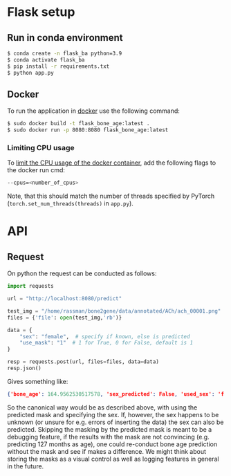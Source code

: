# Flask setup

## Run in conda environment

```bash
$ conda create -n flask_ba python=3.9
$ conda activate flask_ba
$ pip install -r requirements.txt
$ python app.py
```

## Docker

To run the application in [docker](https://www.section.io/engineering-education/how-to-deploy-streamlit-app-with-docker/)
use the following command:

```bash
$ sudo docker build -t flask_bone_age:latest .
$ sudo docker run -p 8080:8080 flask_bone_age:latest
```

### Limiting CPU usage

To [limit the CPU usage of the docker container](https://docs.docker.com/config/containers/resource_constraints/), add the following flags to the docker run cmd:

```bash
--cpus=<number_of_cpus>
```

Note, that this should match the number of threads specified by PyTorch (`torch.set_num_threads(threads)` in `app.py`).

# API

## Request

On python the request can be conducted as follows:

```python
import requests

url = "http://localhost:8080/predict"

test_img = "/home/rassman/bone2gene/data/annotated/ACh/ach_00001.png"
files = {'file': open(test_img,'rb')}

data = {
    "sex": "female",  # specify if known, else is predicted
    "use_mask": "1"  # 1 for True, 0 for False, default is 1
}

resp = requests.post(url, files=files, data=data)
resp.json()
```

Gives something like:

```json lines
{'bone_age': 164.9562530517578, 'sex_predicted': False, 'used_sex': 'f'}
```

So the canonical way would be as described above, with using the predicted mask and specifying the sex.
If, however, the sex happens to be unknown (or unsure for e.g. errors of inserting the data) the sex can also be predicted.
Skipping the masking by the predicted mask is meant to be a debugging feature, if the results with the mask are not convincing (e.g. predicting 127 months as age), one could re-conduct bone age prediction without the mask and see if makes a difference. 
We might think about storing the masks as a visual control as well as logging features in general in the future.